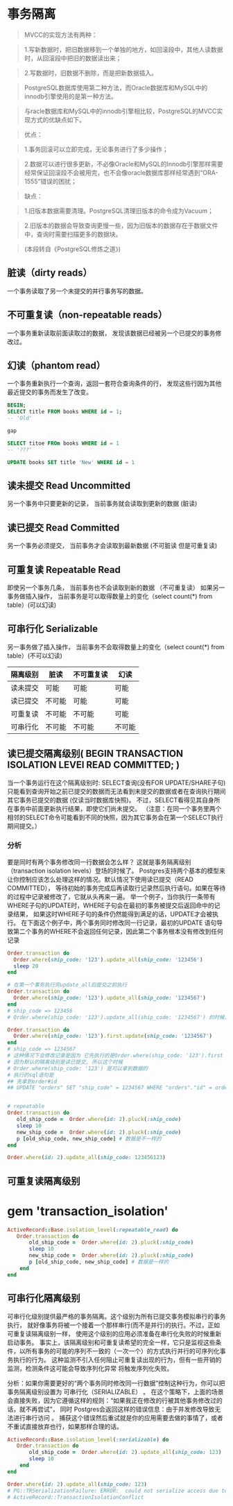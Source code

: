 # 事务隔离

>  MVCC的实现方法有两种：

>   1.写新数据时，把旧数据移到一个单独的地方，如回滚段中，其他人读数据时，从回滚段中把旧的数据读出来；

>   2.写数据时，旧数据不删除，而是把新数据插入。

>   PostgreSQL数据库使用第二种方法，而Oracle数据库和MySQL中的innodb引擎使用的是第一种方法。

>   与racle数据库和MySQL中的innodb引擎相比较，PostgreSQL的MVCC实现方式的优缺点如下。

>   优点：

>   1.事务回滚可以立即完成，无论事务进行了多少操作；

>   2.数据可以进行很多更新，不必像Oracle和MySQL的Innodb引擎那样需要经常保证回滚段不会被用完，也不会像oracle数据库那样经常遇到“ORA-1555”错误的困扰；

>   缺点：

>   1.旧版本数据需要清理。PostgreSQL清理旧版本的命令成为Vacuum；

>   2.旧版本的数据会导致查询更慢一些，因为旧版本的数据存在于数据文件中，查询时需要扫描更多的数据块。

>   (本段转自《PostgreSQL修炼之道》)

## 脏读（dirty reads）
一个事务读取了另一个未提交的并行事务写的数据。

## 不可重复读（non-repeatable reads）
一个事务重新读取前面读取过的数据， 发现该数据已经被另一个已提交的事务修改过。

## 幻读（phantom read）
一个事务重新执行一个查询，返回一套符合查询条件的行， 发现这些行因为其他最近提交的事务而发生了改变。


```SQL
BEGIN;
SELECT title FROM books WHERE id = 1;
-- 'Old'

gap

SELECT titoe FROm books WHERE id = 1
-- '???'
```

```SQL
UPDATE books SET title 'New' WHERE id = 1
```

## 读未提交 Read Uncommitted
另一个事务中只要更新的记录， 当前事务就会读取到更新的数据 (脏读)

## 读已提交 Read Committed
另一个事务必须提交， 当前事务才会读取到最新数据 (不可脏读 但是可重复读)

## 可重复读 Repeatable Read
即使另一个事务几条， 当前事务也不会读取到新的数据 （不可重复读）
如果另一事务做插入操作， 当前事务是可以取得数量上的变化（select count(*) from table）(可以幻读)

## 可串行化 Serializable
另一事务做了插入操作， 当前事务不会取得数量上的变化（select count(*) from table）(不可以幻读)


| 隔离级别 |	脏读 | 不可重复读 | 幻读 |
|---------|-------|---------|-----|
| 读未提交 |	 可能  |  可能 	|可能  |
| 读已提交 |	不可能 |   可能  | 可能 |
| 可重复读 |	不可能 |	不可能 	|可能 |
| 可串行化 |	不可能 |	不可能 	|不可能 |


## 读已提交隔离级别( BEGIN TRANSACTION ISOLATION LEVEl READ COMMITTED; )
当一个事务运行在这个隔离级别时:
SELECT查询(没有FOR UPDATE/SHARE子句)只能看到查询开始之前已提交的数据而无法看到未提交的数据或者在查询执行期间其它事务已提交的数据 (仅读当时数据库快照)。
不过，SELECT看得见其自身所在事务中前面更新执行结果，即使它们尚未提交。
（注意：在同一个事务里两个相邻的SELECT命令可能看到不同的快照，因为其它事务会在第一个SELECT执行期间提交。）
### 分析
要是同时有两个事务修改同一行数据会怎么样？
这就是事务隔离级别（transaction isolation levels）登场的时候了。
Postgres支持两个基本的模型来让你控制应该怎么处理这样的情况。默认情况下使用读已提交（READ COMMITTED），
等待初始的事务完成后再读取行记录然后执行语句。如果在等待的过程中记录被修改了，它就从头再来一遍。
举一个例子，当你执行一条带有WHERE子句的UPDATE时，WHERE子句会在最初的事务被提交后返回命中的记录结果，
如果这时WHERE子句的条件仍然能得到满足的话，UPDATE才会被执行。
在下面这个例子中，两个事务同时修改同一行记录，最初的UPDATE 语句导致第二个事务的WHERE不会返回任何记录，因此第二个事务根本没有修改到任何记录

```ruby
Order.transaction do
  Order.where(ship_code: '123').update_all(ship_code: '123456')
  sleep 20
end

# 在第一个事务执行完update_all后提交之前执行
Order.transaction do
  Order.where(ship_code: '123').update_all(ship_code: '1234567')
end
# ship_code => 123456
# Order.where(ship_code: '123').update_all(ship_code: '1234567') 的时候已经找不到 where(ship_code: '123')

Order.transaction do
  Order.where(ship_code: '123').first.update(ship_code: '1234567')
end
# ship_code => 1234567
# 这种情况下会修改记录是因为 它先执行的是Order.where(ship_code: '123').first
# 因为默认的隔离级别是读已提交, 所以这个时候
# Order.where(ship_code: '123') 是可以拿到数据的
# 执行的sql语句是
## 先拿到order#id
## UPDATE "orders" SET "ship_code" = 1234567 WHERE "orders"."id" = order#id


# repeatable
Order.transaction do
   old_ship_code =  Order.where(id: 2).pluck(:ship_code)
   sleep 10
   new_ship_code =  Order.where(id: 2).pluck(:ship_code)
   p [old_ship_code, new_ship_code] # 数据是不一样的
end

Order.where(id: 2).update_all(ship_code: 123456123)

```

## 可重复读隔离级别
# gem 'transaction_isolation'
```ruby
ActiveRecord::Base.isolation_level(:repeatable_read) do
   Order.transaction do
       old_ship_code =  Order.where(id: 2).pluck(:ship_code)
       sleep 10
       new_ship_code =  Order.where(id: 2).pluck(:ship_code)
       p [old_ship_code, new_ship_code] # 数据是一样的
    end
end
```

## 可串行化隔离级别
可串行化级别提供最严格的事务隔离。这个级别为所有已提交事务模拟串行的事务执行，
就好像事务将被一个接着一个那样串行(而不是并行)的执行。不过，正如可重复读隔离级别一样，
使用这个级别的应用必须准备在串行化失败的时候重新启动事务。
事实上，该隔离级别和可重复读希望的完全一样，它只是监视这些条件，以所有事务的可能的序列不一致的（一次一个）的方式执行并行的可序列化事务执行的行为。
这种监测不引入任何阻止可重复读出现的行为，但有一些开销的监测，检测条件这可能会导致序列化异常 将触发序列化失败。

分析：如果你需要更好的“两个事务同时修改同一行数据”控制这种行为，你可以把事务隔离级别设置为 可串行化（SERIALIZABLE） 。
在这个策略下，上面的场景会直接失败，因为它遵循这样的规则：“如果我正在修改的行被其他事务修改过的话，就不再尝试”，
同时 Postgres会返回这样的错误信息：由于并发修改导致无法进行串行访问 。
捕获这个错误然后重试就是你的应用需要去做的事情了，或者不重试直接放弃也行，如果那样合理的话。
```ruby
ActiveRecord::Base.isolation_level(:serializable) do
   Order.transaction do
       old_ship_code =  Order.where(id: 2).update_all(ship_code: 123)
       sleep 10
    end
end

Order.where(id: 2).update_all(ship_code: 123)
# PG::TRSerializationFailure: ERROR:  could not serialize access due to concurrent update
# ActiveRecord::TransactionIsolationConflict
```